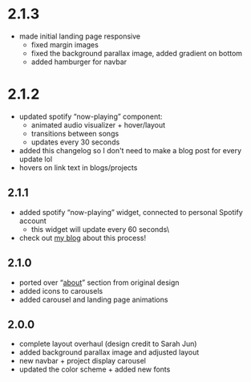 # 2.1.3
* made initial landing page responsive
  * fixed margin images
  * fixed the background parallax image, added gradient on bottom
  * added hamburger for navbar

# 2.1.2

* updated spotify “now-playing” component:
  * animated audio visualizer + hover/layout
  * transitions between songs
  * updates every 30 seconds
* added this changelog so I don't need to make a blog post for every update lol
* hovers on link text in blogs/projects

## 2.1.1

* added spotify “now-playing” widget, connected to personal Spotify account
  * this widget will update every 60 seconds\
* check out [my blog](/blogs/Devlog-i-made-a-Spotify-widget-for-my-portfolio.mdx) about this process!

## 2.1.0

* ported over “[about](/about)” section from original design
* added icons to carousels
* added carousel and landing page animations

## 2.0.0

* complete layout overhaul (design credit to Sarah Jun)
* added background parallax image and adjusted layout
* new navbar + project display carousel
* updated the color scheme + added new fonts
